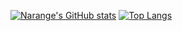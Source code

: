 
[![Narange's GitHub stats](https://github-readme-stats.vercel.app/api?username=Narangelife&show_icons=true&theme=dark&count_private=true)](https://github.com/anuraghazra/github-readme-stats)
[![Top Langs](https://github-readme-stats.vercel.app/api/top-langs/?username=Narangelife&show_icons=true&theme=dark&count_private=true)](https://github.com/anuraghazra/github-readme-stats)
